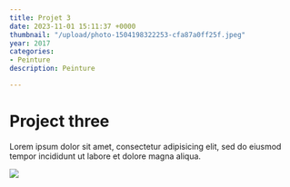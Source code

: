 ```yaml
---
title: Projet 3
date: 2023-11-01 15:11:37 +0000
thumbnail: "/upload/photo-1504198322253-cfa87a0ff25f.jpeg"
year: 2017
categories:
- Peinture
description: Peinture

---
```

# Project three

Lorem ipsum dolor sit amet, consectetur adipisicing elit, sed do eiusmod tempor incididunt ut labore et dolore magna aliqua.

![](/upload/photo-1504198322253-cfa87a0ff25f.jpeg)